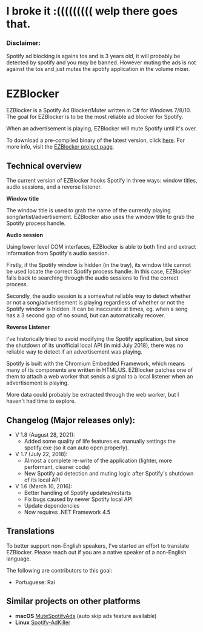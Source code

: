 


# I broke it :((((((((( welp there goes that.




### **Disclaimer:**
Spotify ad blocking is agains tos and is 3 years old, it will probably be detected by spotify and you mqy be banned.
However muting the ads is not against the tos and just mutes the spotify application in the volume mixer.

EZBlocker
=========

EZBlocker is a Spotify Ad Blocker/Muter written in C# for Windows 7/8/10. The goal for EZBlocker is to be the most reliable ad blocker for Spotify.

When an advertisement is playing, EZBlocker will mute Spotify until it's over.

To download a pre-compiled binary of the latest version, click [here][1]. For more info, visit the [EZBlocker project page][2].

## Technical overview

The current version of EZBlocker hooks Spotify in three ways: window titles, audio sessions, and a reverse listener. 

**Window title**

The window title is used to grab the name of the currently playing song/artist/advertisement. EZBlocker also uses the window title to grab the Spotify process handle.

**Audio session**

Using lower level COM interfaces, EZBlocker is able to both find and extract information from Spotify's audio session. 

Firstly, if the Spotify window is hidden (in the tray), its window title cannot be used locate the correct Spotify process handle. In this case, EZBlocker falls back to searching through the audio sessions to find the correct process.

Secondly, the audio session is a somewhat reliable way to detect whether or not a song/advertisement is playing regardless of whether or not the Spotify window is hidden. It can be inaccurate at times, eg. when a song has a 3 second gap of no sound, but can automatically recover.

**Reverse Listener**

I've historically tried to avoid modifying the Spotify application, but since the shutdown of its unofficial local API (in mid July 2018), there was no reliable way to detect if an advertisement was playing.

Spotify is built with the Chromium Embedded Framework, which means many of its components are written in HTML/JS. EZBlocker patches one of them to attach a web worker that sends a signal to a local listener when an advertisement is playing.

More data could probably be extracted through the web worker, but I haven't had time to explore.


## Changelog (Major releases only):
- V 1.8 (August 28, 2021):
  - Added some quality of life features ex. manually settings the spotify.exe (so it can auto open properly).
- V 1.7 (July 22, 2018):
  - Almost a complete re-write of the application (lighter, more performant, cleaner code)
  - New Spotify ad detection and muting logic after Spotify's shutdown of its local API
- V 1.6 (March 10, 2016):
  - Better handling of Spotify updates/restarts
  - Fix bugs caused by newer Spotify local API
  - Update dependencies
  - Now requires .NET Framework 4.5

## Translations
To better support non-English speakers, I've started an effort to translate EZBlocker. Please reach out if you are a native speaker of a non-English language. 

The following are contributors to this goal:
- Portuguese: Raí

  [1]: http://www.ericzhang.me/dl/?file=EZBlocker.php
  [2]: http://www.ericzhang.me/projects/spotify-ad-blocker-ezblocker/

## Similar projects on other platforms

- **macOS** [MuteSpotifyAds](https://github.com/simonmeusel/MuteSpotifyAds) (auto skip ads feature available)
- **Linux** [Spotify-AdKiller](https://github.com/SecUpwN/Spotify-AdKiller)
